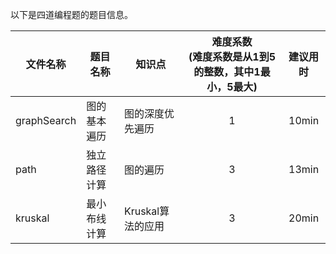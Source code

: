  以下是四道编程题的题目信息。
    
  | 文件名称 | 题目名称 | 知识点 | 难度系数<br>(难度系数是从1到5的整数，其中1最小，5最大) | 建议用时 |
  | -------- | -------- | ------ | :--------: | :--------: |
  |graphSearch  | 图的基本遍历 | 图的深度优先遍历 | 1 | 10min |
  |path|独立路径计算|图的遍历|3|13min|
  |kruskal|最小布线计算|Kruskal算法的应用|3|20min|
